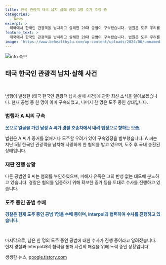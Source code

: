 ```yaml
---
title: 한국 관광객 태국 납치 살해 공범 1명 추가 추적 중
categories:
  - News
excerpt: >
  태국에서 한국인 관광객을 납치하고 살해한 20대 공범이 구속됐습니다. 법원은 도주 우려를 이유로 구속영장을 발부했으며, 다른 공범 1명은 아직 도주 중입니다. 이 공범은 지난 5월에 납치한 한국 관광객을 캄보디아로 도주한 뒤, 현지 경찰에 붙잡혀 국내로 송환됐습니다. 혐의를 부인하고 조사에 적극 협조하지 않는 것으로 알려졌습니다. 피해자 유족은 공범의 무참한 범행과 부인하는 태도에 분노하고 있습니다.
feature_text: >
  태국에서 한국인 관광객을 납치하고 살해한 20대 공범이 구속됐습니다. 법원은 도주 우려를 이유로 구속영장을 발부했으며, 다른 공범 1명은 아직 도주 중입니다. 이 공범은 지난 5월에 납치한 한국 관광객을 캄보디아로 도주한 뒤, 현지 경찰에 붙잡혀 국내로 송환됐습니다. 혐의를 부인하고 조사에 적극 협조하지 않는 것으로 알려졌습니다. 피해자 유족은 공범의 무참한 범행과 부인하는 태도에 분노하고 있습니다.
image: 'https://www.behealthy4u.com/wp-content/uploads/2024/06/unnamed-file.png'
---
```


<p><img src="https://www.behealthy4u.com/wp-content/uploads/2024/06/unnamed-file.png" alt="info 속보" /></p>

<h2 data-ke-size="size26">태국 한국인 관광객 납치·살해 사건</h2>

<p data-ke-size="size16">&nbsp;</p>

<p>범행이 발생한 ⟨태국 한국인 관광객 납치·살해 사건⟩에 관한 최신 소식을 알아보겠습니다. 현재 공범 중 한 명이 이미 구속되었고, 나머지 한 명은 도주 중인 상태입니다.</p>

<h3>범행자 A 씨의 구속</h3>

<p data-ke-size="size16"><b><span style="color: #1a5490;">옷으로 얼굴을 가린 남성 A 씨가 경찰 호송차에서 내려 법정으로 향하는 모습.</span></b></p>

<p data-ke-size="size16">법원은 A 씨가 증거를 없애거나 도주할 우려가 있어 구속영장을 발부했습니다. A 씨는 지난 5월 한국인 관광객을 납치해 사망하게 한 혐의를 받고 있으며, 도주 후 국내 송환된 상태입니다.</p>

<h3>재판 진행 상황</h3>

<p data-ke-size="size16">다른 공범인 B 씨는 혐의를 부인하였으며, 피해자 유족은 그의 반성 없는 태도에 분노하고 있습니다. 경찰은 혐의를 입증하기 위해 확보한 증거 등을 토대로 수사를 진행하고 있습니다.</p>

<h3>도주 중인 공범 수배</h3>

<p data-ke-size="size16%"><b><span style="color: #1a5490;">경찰은 현재 도주 중인 공범 1명을 수배 중이며, Interpol과 협력하여 수사를 진행하고 있습니다.</span></b></p>

<p data-ke-size="size16">&nbsp;</p>

<p>마지막으로, 남은 한 명의 도주 중인 공범에 대한 수사가 진행 중이라고 알려졌습니다. 현지 경찰과 Interpol과의 협력을 통해 사건의 해결을 위해 노력 중인 상황입니다.</p>
생생한 뉴스, <a href="https://qoogle.tistory.com" rel="dofollow">qoogle.tistory.com</a>


